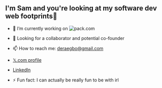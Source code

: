 ## I'm Sam and you're looking at my software dev web footprints👋

- 🔭 I’m currently working on ![pack.com](https://drive.google.com/thumbnail?id=1O8f-bHOIdKoaQpsimfiZXS2MydJXYs8u)
  
- 🤔 Looking for a collaborator and potential co-founder

- 📫 How to reach me: deraegbo@gmail.com

- [𝕏.com profile](https://www.x.com/samordera)

- [LinkedIn](https://linkedin.com/in/sam-egbo-6b202927a)

- ⚡ Fun fact: I can actually be really fun to be with irl
